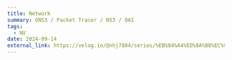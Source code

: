 ```yaml
---
title: Network 
summary: GNS3 / Packet Tracer / NS3 / OAI
tags:
  - NV
date: 2024-09-14
external_link: https://velog.io/@nhj7804/series/%EB%84%A4%ED%8A%B8%EC%9B%8C%ED%81%AC
---
```

